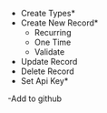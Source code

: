 - Create Types*
- Create New Record*
    - Recurring
    - One Time
    - Validate
- Update Record
- Delete Record
- Set Api Key*

-Add to github